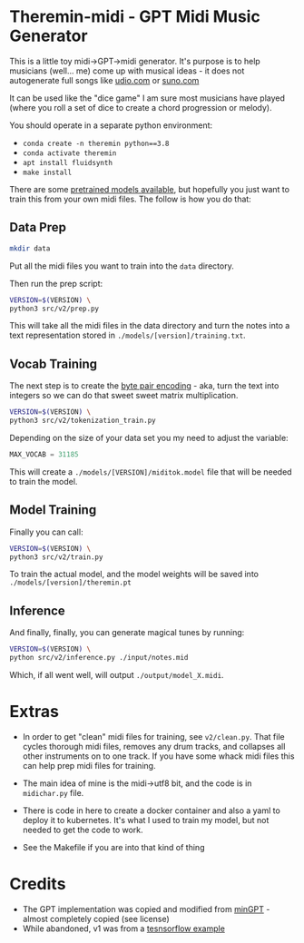 # Theremin-midi - GPT Midi Music Generator

This is a little toy midi->GPT->midi generator. It's purpose is to help 
musicians (well... me) come up with musical ideas - it does not autogenerate 
full songs like [udio.com](https://udio.com) or [suno.com](https://suno.com) 

It can be used like the "dice game" I am sure most musicians have played 
(where you roll a set of dice to create a chord progression or melody).

You should operate in a separate python environment:

- `conda create -n theremin python==3.8`
- `conda activate theremin`
- `apt install fluidsynth`
- `make install`

There are some [pretrained models available](https://huggingface.co/robro/theremin-midi/tree/main), 
but hopefully you just want to train this from your own midi files. 
The follow is how you do that:

## Data Prep

```bash
mkdir data
```

Put all the midi files you want to train into the `data` directory.

Then run the prep script:

```bash
VERSION=$(VERSION) \
python3 src/v2/prep.py
```

This will take all the midi files in the data directory and turn the notes 
into a text representation stored in `./models/[version]/training.txt`.

## Vocab Training

The next step is to create the [byte pair encoding](https://github.com/google/sentencepiece) - 
aka, turn the text into integers so we can do that sweet sweet matrix 
multiplication.

```bash
VERSION=$(VERSION) \
python3 src/v2/tokenization_train.py
```

Depending on the size of your data set you my need to adjust the variable:

```python
MAX_VOCAB = 31185
```

This will create a `./models/[VERSION]/miditok.model` file that will be needed
to train the model.

## Model Training 

Finally you can call:

```bash
VERSION=$(VERSION) \
python3 src/v2/train.py
```

To train the actual model, and the model weights will be saved into 
`./models/[version]/theremin.pt`

## Inference

And finally, finally, you can generate magical tunes by running:

```bash
VERSION=$(VERSION) \
python src/v2/inference.py ./input/notes.mid
```

Which, if all went well, will output `./output/model_X.midi`.

# Extras

- In order to get "clean" midi files for training, see `v2/clean.py`. That file
cycles thorough midi files, removes any drum tracks, and collapses all other
instruments on to one track. If you have some whack midi files this can help
prep midi files for training.

- The main idea of mine is the midi->utf8 bit, and the code is in `midichar.py` 
file.

- There is code in here to create a docker container and also a yaml to deploy it to kubernetes. It's what I used to train my model, but not needed to get the code to work.

- See the Makefile if you are into that kind of thing

# Credits

- The GPT implementation was copied and modified from [minGPT](https://github.com/karpathy/minGPT) - almost completely copied (see license)
- While abandoned, v1 was from a [tesnsorflow example](https://www.tensorflow.org/tutorials/audio/music_generation)
